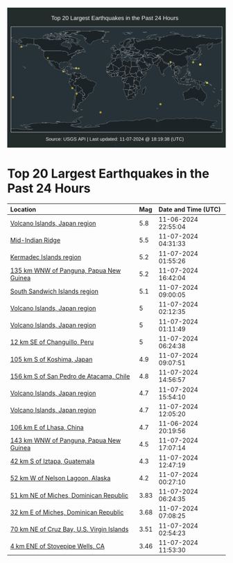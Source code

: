 ![Map](./map.png)

# Top 20 Largest Earthquakes in the Past 24 Hours

| Location | Mag | Date and Time (UTC) |
|:---|:---|:---|
| [Volcano Islands, Japan region](https://earthquake.usgs.gov/earthquakes/eventpage/us7000nqb9) | 5.8 | 11-06-2024 22:55:04 |
| [Mid-Indian Ridge](https://earthquake.usgs.gov/earthquakes/eventpage/us7000nqcc) | 5.5 | 11-07-2024 04:31:33 |
| [Kermadec Islands region](https://earthquake.usgs.gov/earthquakes/eventpage/us7000nqc0) | 5.2 | 11-07-2024 01:55:26 |
| [135 km WNW of Panguna, Papua New Guinea](https://earthquake.usgs.gov/earthquakes/eventpage/us7000nqfp) | 5.2 | 11-07-2024 16:42:04 |
| [South Sandwich Islands region](https://earthquake.usgs.gov/earthquakes/eventpage/us7000nqdi) | 5.1 | 11-07-2024 09:00:05 |
| [Volcano Islands, Japan region](https://earthquake.usgs.gov/earthquakes/eventpage/us7000nqc3) | 5 | 11-07-2024 02:12:35 |
| [Volcano Islands, Japan region](https://earthquake.usgs.gov/earthquakes/eventpage/us7000nqby) | 5 | 11-07-2024 01:11:49 |
| [12 km SE of Changuillo, Peru](https://earthquake.usgs.gov/earthquakes/eventpage/us7000nqcy) | 5 | 11-07-2024 06:24:38 |
| [105 km S of Koshima, Japan](https://earthquake.usgs.gov/earthquakes/eventpage/us7000nqdq) | 4.9 | 11-07-2024 09:07:51 |
| [156 km S of San Pedro de Atacama, Chile](https://earthquake.usgs.gov/earthquakes/eventpage/us7000nqea) | 4.8 | 11-07-2024 14:56:57 |
| [Volcano Islands, Japan region](https://earthquake.usgs.gov/earthquakes/eventpage/us7000nqec) | 4.7 | 11-07-2024 15:54:10 |
| [Volcano Islands, Japan region](https://earthquake.usgs.gov/earthquakes/eventpage/us7000nqe1) | 4.7 | 11-07-2024 12:05:20 |
| [106 km E of Lhasa, China](https://earthquake.usgs.gov/earthquakes/eventpage/us7000nqak) | 4.7 | 11-06-2024 20:19:56 |
| [143 km WNW of Panguna, Papua New Guinea](https://earthquake.usgs.gov/earthquakes/eventpage/us7000nqgq) | 4.5 | 11-07-2024 17:07:14 |
| [42 km S of Iztapa, Guatemala](https://earthquake.usgs.gov/earthquakes/eventpage/us7000nqe2) | 4.3 | 11-07-2024 12:47:19 |
| [52 km W of Nelson Lagoon, Alaska](https://earthquake.usgs.gov/earthquakes/eventpage/us7000nqbt) | 4.2 | 11-07-2024 00:27:10 |
| [51 km NE of Miches, Dominican Republic](https://earthquake.usgs.gov/earthquakes/eventpage/pr2024312001) | 3.83 | 11-07-2024 06:24:35 |
| [32 km E of Miches, Dominican Republic](https://earthquake.usgs.gov/earthquakes/eventpage/pr2024312002) | 3.68 | 11-07-2024 07:08:25 |
| [70 km NE of Cruz Bay, U.S. Virgin Islands](https://earthquake.usgs.gov/earthquakes/eventpage/pr2024312000) | 3.51 | 11-07-2024 02:54:23 |
| [4 km ENE of Stovepipe Wells, CA](https://earthquake.usgs.gov/earthquakes/eventpage/ci40789191) | 3.46 | 11-07-2024 11:53:30 |
